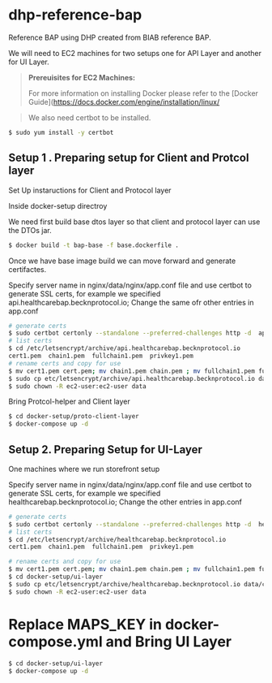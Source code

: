 # dhp-reference-bap
Reference BAP using DHP created from BIAB reference BAP.

We will need to EC2 machines for two setups one for API Layer and another for UI Layer.

> **Prereuisites for EC2 Machines:**
>
>    For more information on installing Docker please refer to the
   [Docker Guide](https://docs.docker.com/engine/installation/linux/

>  We also need certbot to be installed.

```bash
$ sudo yum install -y certbot
```

## Setup 1 . Preparing setup for Client and Protcol layer 

Set Up instaructions for Client and Protocol layer 

Inside docker-setup directroy 

We need first build base dtos layer so that client and protocol layer can use the DTOs jar.
```bash
$ docker build -t bap-base -f base.dockerfile .
```

Once we have base image build we can move forward and generate certifactes.

Specify server name in nginx/data/nginx/app.conf file and use certbot to generate SSL certs, for example we specified api.healthcarebap.becknprotocol.io;
Change the same ofr other entries in app.conf

```bash
# generate certs
$ sudo certbot certonly --standalone --preferred-challenges http -d  api.healthcarebap.becknprotocol.io 
# list certs 
$ cd /etc/letsencrypt/archive/api.healthcarebap.becknprotocol.io
cert1.pem  chain1.pem  fullchain1.pem  privkey1.pem
# rename certs and copy for use
$ mv cert1.pem cert.pem; mv chain1.pem chain.pem ; mv fullchain1.pem fullchain.pem; mv privkey1.pem privkey.pem
$ sudo cp etc/letsencrypt/archive/api.healthcarebap.becknprotocol.io data/certbot/conf/live/
$ sudo chown -R ec2-user:ec2-user data
```

Bring Protcol-helper and Client layer

```bash
$ cd docker-setup/proto-client-layer
$ docker-compose up -d 
```


## Setup 2. Preparing Setup for UI-Layer

One machines where we run storefront setup

Specify server name in nginx/data/nginx/app.conf file and use certbot to generate SSL certs, for example we specified healthcarebap.becknprotocol.io;
Change the other entries in app.conf

```bash
# generate certs
$ sudo certbot certonly --standalone --preferred-challenges http -d  healthcarebap.becknprotocol.io 
# list certs
$ cd /etc/letsencrypt/archive/healthcarebap.becknprotocol.io
cert1.pem  chain1.pem  fullchain1.pem  privkey1.pem

# rename certs and copy for use
$ mv cert1.pem cert.pem; mv chain1.pem chain.pem ; mv fullchain1.pem fullchain.pem; mv privkey1.pem privkey.pem
$ cd docker-setup/ui-layer
$ sudo cp etc/letsencrypt/archive/healthcarebap.becknprotocol.io data/certbot/conf/live/
$ sudo chown -R ec2-user:ec2-user data
```

# Replace MAPS_KEY in docker-compose.yml and Bring UI Layer

```bash
$ cd docker-setup/ui-layer
$ docker-compose up -d 
```

